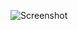 ![Screenshot](https://raw.githubusercontent.com/Cryakl/Ultimate-RAT-Collection/refs/heads/main/DarkComet/DarkComet-RAT%20v2.2/Screenshot.png)
